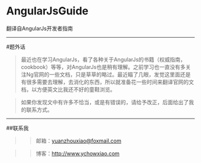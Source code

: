 AngularJsGuide
==============

翻译自AngularJs开发者指南
***


#题外话

> 最近也在学习AngularJs，看了各种关于AngularJs的书籍（权威指南，cookbook）等等，对AngularJs也是稍有理解。之前学习也一直没有多关注Ng官网的一些文档，只是草草的略过。最近瞄了几眼，发觉这里面还是有很多需要去理解，去消化的东西，所以就准备花一些时间来翻译官网的文档，以方便英文比我还不好的童鞋浏览。

> 如果你发现文中有许多不恰当，或是有错误的，请给予改正，后面给出了我的联系方式。

***

##联系我
  >> 邮箱：<yuanzhouxiao@foxmail.com>
  
  >> 博客：<http://www.ychowxiao.com>


